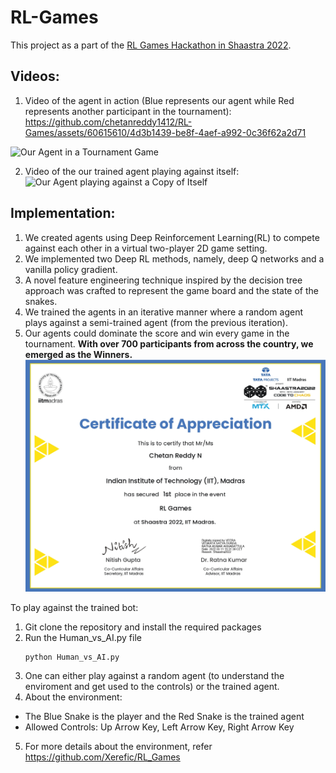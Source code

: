 # RL-Games
This project as a part of the [RL Games Hackathon in Shaastra 2022](https://dare2compete.com/hackathon/rl-games-shaastra-2022-indian-institute-of-technology-iit-madras-244941). 

## Videos:
1. Video of the agent in action (Blue represents our agent while Red represents another participant in the tournament):
https://github.com/chetanreddy1412/RL-Games/assets/60615610/4d3b1439-be8f-4aef-a992-0c36f62a2d71


![Our Agent in a Tournament Game](https://github.com/chetanreddy1412/RL-Games/assets/60615610/4d3b1439-be8f-4aef-a992-0c36f62a2d71)

2. Video of the our trained agent playing against itself:
![Our Agent playing against a Copy of Itself](https://github.com/chetanreddy1412/RL-Games/assets/60615610/636d251b-37ed-441b-b260-1e867a93aa20)




## Implementation:
1. We created agents using Deep Reinforcement Learning(RL) to compete against each other in a virtual two-player 2D game setting.
2. We implemented two Deep RL methods, namely, deep Q networks and a vanilla policy gradient.
3. A novel feature engineering technique inspired by the decision tree approach was crafted to represent the game board and the state of the snakes.
4. We trained the agents in an iterative manner where a random agent plays against a semi-trained agent (from the previous iteration).
5. Our agents could dominate the score and win every game in the tournament. **With over 700 participants from across the country, we emerged as the Winners.**
![Winning Certificate](https://github.com/chetanreddy1412/RL-Games/blob/main/Winners%20Certificate.jpg)


To play against the trained bot:
1. Git clone the repository and install the required packages
2. Run the Human_vs_AI.py file
   ```bash
   python Human_vs_AI.py
   ```
3. One can either play against a random agent (to understand the enviroment and get used to the controls) or the trained agent.
4. About the environment:
- The Blue Snake is the player and the Red Snake is the trained agent
- Allowed Controls: Up Arrow Key, Left Arrow Key, Right Arrow Key
5. For more details about the environment, refer https://github.com/Xerefic/RL_Games


  


